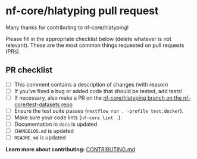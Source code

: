 # nf-core/hlatyping pull request

Many thanks for contributing to nf-core/hlatyping!

Please fill in the appropriate checklist below (delete whatever is not relevant).
These are the most common things requested on pull requests (PRs).

## PR checklist

- [ ] This comment contains a description of changes (with reason)
- [ ] If you've fixed a bug or added code that should be tested, add tests!
- [ ] If necessary, also make a PR on the [nf-core/hlatyping branch on the nf-core/test-datasets repo](https://github.com/nf-core/test-datasets/pull/new/nf-core/hlatyping)
- [ ] Ensure the test suite passes (`nextflow run . -profile test,docker`).
- [ ] Make sure your code lints (`nf-core lint .`).
- [ ] Documentation in `docs` is updated
- [ ] `CHANGELOG.md` is updated
- [ ] `README.md` is updated

**Learn more about contributing:** [CONTRIBUTING.md](https://github.com/nf-core/hlatyping/tree/master/.github/CONTRIBUTING.md)
